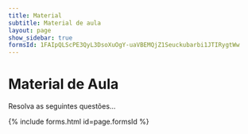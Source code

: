 ```yaml
---
title: Material
subtitle: Material de aula
layout: page
show_sidebar: true
formsId: 1FAIpQLScPE3QyL3DsoXuOgY-uaVBEMQjZ1Seuckubarbi1JTIRygtWw
---
```


# Material de Aula

Resolva as seguintes questões...

{% include forms.html id=page.formsId %}

